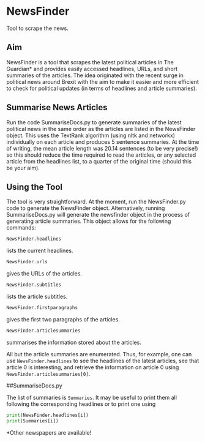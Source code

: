 # NewsFinder
Tool to scrape the news.

## Aim

NewsFinder is a tool that scrapes the latest political articles in The Guardian* and provides easily accessed headlines, URLs, and short summaries of the articles. The idea originated with the recent surge in political news around Brexit with the aim to make it easier and more efficient to check for political updates (in terms of headlines and article summaries).

## Summarise News Articles

Run the code SummariseDocs.py to generate summaries of the latest political news in the same order as the articles are listed in the NewsFinder object. This uses the TextRank algorithm (using nltk and networkx) individually on each article and produces 5 sentence summaries. At the time of writing, the mean article length was 20.14 sentences (to be very precise!) so this should reduce the time required to read the articles, or any selected article from the headlines list, to a quarter of the original time (should this be your aim).

## Using the Tool

The tool is very straightforward. At the moment, run the NewsFinder.py code to generate the NewsFinder object. Alternatively, running SummariseDocs.py will generate the newsfinder object in the process of generating article summaries. This object allows for the following commands:

```python
NewsFinder.headlines
```
lists the current headlines.

```python
NewsFinder.urls
```
gives the URLs of the articles.


```python
NewsFinder.subtitles
```
lists the article subtitles.


```python
NewsFinder.firstparagraphs
```
gives the first two paragraphs of the articles.


```python
NewsFinder.articlesummaries
```
summarises the information stored about the articles.

All but the article summaries are enumerated. Thus, for example, one can use `NewsFinder.headlines` to see the headlines of the latest articles, see that article 0 is interesting, and retrieve the information on article 0 using `NewsFinder.articlesummaries[0]`.

##SummariseDocs.py

The list of summaries is `Summaries`. It may be useful to print them all following the corresponding headlines or to print one using
```python
print(NewsFinder.headlines[i])
print(Summaries[i])
```


*Other newspapers are available!
